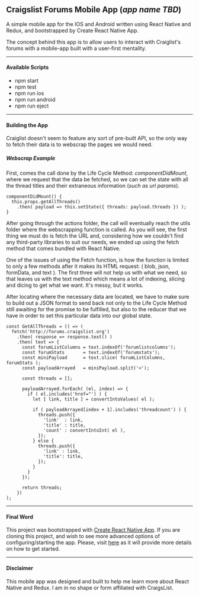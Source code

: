 ## Craigslist Forums Mobile App (_app name TBD_)

A simple mobile app for the IOS and Android written using React Native and Redux, and bootstrapped by Create React Native App.  

The concept behind this app is to allow users to interact with Craiglist's forums with a mobile-app built with a user-first mentality.

---
#### Available Scripts
  * npm start
  * npm test
  * npm run ios
  * npm run android
  * npm run eject

---
#### Building the App
Craiglist doesn't seem to feature any sort of pre-built API, so the only way to fetch their data is to webscrap the pages we would need.

##### Webscrap Example
First, comes the call done by the Life Cycle Method: _componentDidMount_, where we request that the data be fetched, so we can set the state with all the thread titles and their extraneous information (_such as url params_).
```
componentDidMount() {
  this.props.getAllThreads()
    .then( payload => this.setState({ threads: payload.threads }) );
}
```
After going through the actions folder, the call will eventually reach the utils folder where the webscrapping function is called.  As you will see, the first thing we must do is fetch the URL and, considering how we couldn't find any third-party libraries to suit our needs, we ended up using the fetch method that comes bundled with React Native.

One of the issues of using the Fetch function, is how the function is limited to only a few methods after it makes its HTML request: ( blob, json, formData, and text ).  The first three will not help us with what we need, so that leaves us with the text method which means a lot of indexing, slicing and dicing to get what we want.  It's messy, but it works.

After locating where the necessary data are located, we have to make sure to build out a JSON format to send back not only to the Life Cycle Method still awaiting for the promise to be fulfilled, but also to the reducer that we have in order to set this particular data into our global state.
``` 
const GetAllThreads = () => (
  fetch('http://forums.craigslist.org')
    .then( response => response.text() )
    .then( text => {
      const forumListColumns = text.indexOf('forumlistcolumns');
      const forumStats       = text.indexOf('forumstats');
      const miniPayload      = text.slice( forumListColumns, forumStats );
      const payloadArrayed   = miniPayload.split('<');

      const threads = [];

      payloadArrayed.forEach( (el, index) => {
        if ( el.includes('href="') ) {
          let [ link, title ] = convertIntoValues( el );

          if ( payloadArrayed[index + 1].includes('threadcount') ) {
            threads.push({
              'link'  : link,
              'title' : title,
              'count' : convertIntoInt( el ),
            });
          } else {
            threads.push({
              'link' : link,
              'title': title,
            });
          }
        }
      });

      return threads;
    })
);
```
---
#### Final Word
This project was bootstrapped with [Create React Native App](https://github.com/react-community/create-react-native-app).
If you are cloning this project, and wish to see more advanced options of configuring/starting the app.  Please, visit [here](https://github.com/react-community/create-react-native-app/blob/master/react-native-scripts/template/README.md) as it will provide more details on how to get started.


---
#### Disclaimer
This mobile app was designed and built to help me learn more about React Native and Redux.  I am in no shape or form affiliated with CraigsList.
